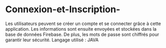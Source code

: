# Connexion-et-Inscription-
Les utilisateurs peuvent se créer un compte et se connecter grâce à cette application. Les informations sont ensuite envoyées et stockées dans la base de données Firebase. De plus, les mots de passe sont chiffrés pour garantir leur sécurité. Langage utilisé : JAVA
